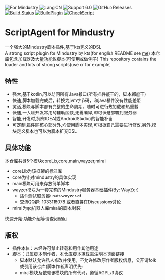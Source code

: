 ![For Mindustry](https://img.shields.io/badge/For-Mindustry-orange)
![Lang CN](https://img.shields.io/badge/Lang-ZH--CN-blue)
![Support 6.0](https://img.shields.io/badge/Support_Version-6.0_lateset-success)
![GitHub Releases](https://img.shields.io/github/downloads/way-zer/ScriptAgent4MindustryExt/latest/total)
[![Build Status](https://travis-ci.com/way-zer/ScriptAgent4MindustryExt.svg?branch=1.1)](https://travis-ci.com/way-zer/ScriptAgent4MindustryExt)
[![BuildPlugin](https://github.com/way-zer/ScriptAgent4Mindustry/actions/workflows/buildPlugin.yml/badge.svg)](https://github.com/way-zer/ScriptAgent4Mindustry/actions/workflows/buildPlugin.yml)
[![CheckScript](https://github.com/way-zer/ScriptAgent4Mindustry/actions/workflows/checkScripts.yml/badge.svg)](https://github.com/way-zer/ScriptAgent4Mindustry/actions/workflows/checkScripts.yml)
# ScriptAgent for Mindustry
一个强大的Mindustry脚本插件,基于kts定义的DSL  
A strong script plugin for Mindustry by kts(for english README see [me](./README_en.md))
本仓库包含加载器及大量功能性脚本(可使用或做例子)
This repository contains the loader and lots of strong scripts(use or for example)

## 特性

- 强大,基于kotlin,可以访问所有Java接口(所有插件能干的，脚本都能干)
- 快速,脚本加载完成后，转换为jvm字节码，和java插件没有性能差距
- 灵活,模块与脚本都有完整的生命周期，随时可进行热加载和热重载
- 快速,一大堆开发常用的辅助函数,无需编译,即可快速部署到服务器
- 智能,开发时,拥有IDEA(或AndroidStudio)的智能补全
- 可定制,插件除核心部分外,均使用脚本实现,可根据自己需要进行修改,另外,模块定义脚本也可以为脚本扩充DSL

## 具体功能

本仓库共含5个模块coreLib,core,main,wayzer,mirai

* coreLib为该框架的标准库
* core为针对mindustry的具体实现
* main模块可用来存放简单脚本
* wayzer模块为一套完整的Mindustry服务器基础插件(By: WayZer)
  * 插件测试服务器: mdt.wayzer.cf
  * 交流QQ群: 1033116078 或者直接在Discussions讨论
* mirai为qq机器人库mirai的脚本封装

快速开始,功能介绍等请查阅[Wiki](https://github.com/way-zer/ScriptAgent4MindustryExt/wiki)

## 版权

- 插件本体：未经许可禁止转载和用作其他用途
- 脚本：归属脚本制作者，本仓库脚本转载需注明本页面链接
  - 脚本默认允许私人修改并使用，不允许修改原作者版权信息，公开请folk或引用该仓库(脚本作者声明优先)
  - mirai模块及依赖该模块的所有代码，遵循AGPLv3协议